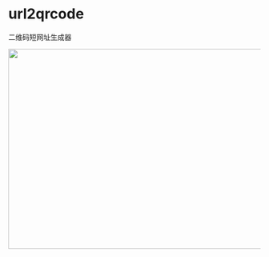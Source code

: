url2qrcode
==========

二维码短网址生成器

<img src="https://lh6.googleusercontent.com/zpvb--V6gDbWueJ3Pm393b_KoX6uZ_GLpUIxwRu6il4WPJkvi6-MoPJIIKE2UNHNF-xpRwbuzOI=s640-h400-e365-rw" width="640px" height="400px"/>
